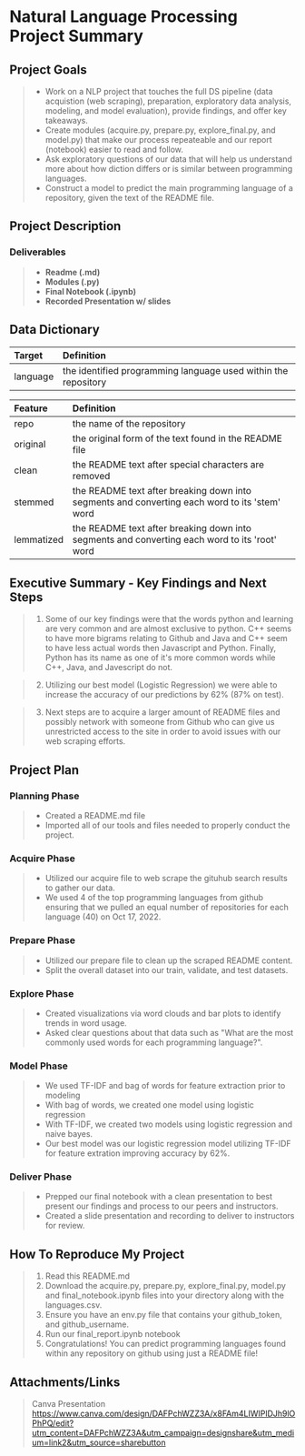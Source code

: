 # Natural Language Processing Project Summary

## Project Goals

> - Work on a NLP project that touches the full DS pipeline (data acquistion (web scraping), preparation, exploratory data analysis, modeling, and model evaluation), provide findings, and offer key takeaways.
> - Create modules (acquire.py, prepare.py, explore_final.py, and model.py) that make our process repeateable and our report (notebook) easier to read and follow.
> - Ask exploratory questions of our data that will help us understand more about how diction differs or is similar between programming languages.
> - Construct a model to predict the main programming language of a repository, given the text of the README file.


## Project Description

### Deliverables

> - **Readme (.md)**
> - **Modules (.py)**
> - **Final Notebook (.ipynb)**
> - **Recorded Presentation w/ slides**

## Data Dictionary

|Target|Definition
|:-------|:----------|
|language|the identified programming language used within the repository|

|Feature|Definition|
|:-------|:----------|
|repo        |the name of the repository|
|original    |the original form of the text found in the README file|
|clean       |the README text after special characters are removed|
|stemmed     |the README text after breaking down into segments and converting each word to its 'stem' word|
|lemmatized  |the README text after breaking down into segments and converting each word to its 'root' word| 


## Executive Summary - Key Findings and Next Steps
> 1. Some of our key findings were that the words python and learning are very common and are almost exclusive to python.  C++ seems to have more bigrams relating to Github and Java and C++ seem to have less actual words then Javascript and Python.  Finally, Python has its name as one of it's more common words while C++, Java, and Javescript do not.  

> 2. Utilizing our best model (Logistic Regression) we were able to increase the accuracy of our predictions by 62% (87% on test).

> 3. Next steps are to acquire a larger amount of README files and possibly network with someone from Github who can give us unrestricted access to the site in order to avoid issues with our web scraping efforts.

## Project Plan

### Planning Phase

> - Created a README.md file
> - Imported all of our tools and files needed to properly conduct the project.

### Acquire Phase

> - Utilized our acquire file to web scrape the gituhub search results to gather our data.
> - We used 4 of the top programming languages from github ensuring that we pulled an equal number of repositories for each language (40) on Oct 17, 2022.

### Prepare Phase

> - Utilized our prepare file to clean up the scraped README content.
> - Split the overall dataset into our train, validate, and test datasets.

### Explore Phase

> - Created visualizations via word clouds and bar plots to identify trends in word usage.
> - Asked clear questions about that data such as "What are the most commonly used words for each programming language?".

### Model Phase

> - We used TF-IDF and bag of words for feature extraction prior to modeling
> - With bag of words, we created one model using logistic regression
> - With TF-IDF, we created two models using logistic regression and naive bayes.
> - Our best model was our logistic regression model utilizing TF-IDF for feature extration improving accuracy by 62%.

### Deliver Phase

> - Prepped our final notebook with a clean presentation to best present our findings and process to our peers and instructors.
> - Created a slide presentation and recording to deliver to instructors for review.

## How To Reproduce My Project

> 1. Read this README.md
> 2. Download the acquire.py, prepare.py, explore_final.py, model.py and final_notebook.ipynb files into your directory along with the languages.csv.
> 3. Ensure you have an env.py file that contains your github_token, and github_username.
> 4. Run our final_report.ipynb notebook
> 4. Congratulations! You can predict programming languages found within any repository on github using just a README file!

## Attachments/Links

> Canva Presentation
> https://www.canva.com/design/DAFPchWZZ3A/x8FAm4LIWIPlDJh9lOPhPQ/edit?utm_content=DAFPchWZZ3A&utm_campaign=designshare&utm_medium=link2&utm_source=sharebutton
